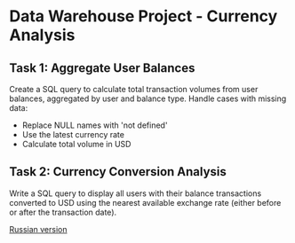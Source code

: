 # Data Warehouse Project - Currency Analysis

## Task 1: Aggregate User Balances
Create a SQL query to calculate total transaction volumes from user balances, aggregated by user and balance type. Handle cases with missing data:
- Replace NULL names with 'not defined'
- Use the latest currency rate
- Calculate total volume in USD

## Task 2: Currency Conversion Analysis
Write a SQL query to display all users with their balance transactions converted to USD using the nearest available exchange rate (either before or after the transaction date).

[Russian version](README_RUS.md)